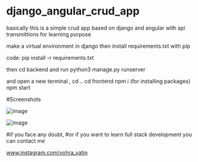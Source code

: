 # django_angular_crud_app

basically this is a simple crud app based on django and angular with api transmittions
for learning purpose

make a virtual environment in django
then install requirements.txt with pip

code: pip install -r requirements.txt

then cd backend
and run
python3 manage.py runserver

and open a new terminal ,
cd ..
cd frontend
npm i (for installing packages)
npm start

#Screenshots

![image](https://user-images.githubusercontent.com/96340665/225868385-ee1cad9f-7b98-468f-a1be-706384b6c8fb.png)

![image](https://user-images.githubusercontent.com/96340665/225868431-b3a96d31-d0e2-46ce-b004-0669e020ad96.png)


#if you face any doubt,
#or if you want to learn full stack development you can contact me

www.instagram.com/vohra_yatin
